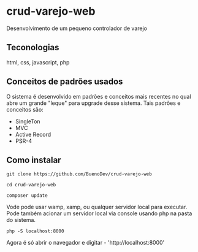 # crud-varejo-web

Desenvolvimento de um pequeno controlador de varejo
## Teconologias
html, css, javascript, php

## Conceitos de padrões usados

O sistema é desenvolvido em padrões e conceitos mais recentes no qual abre um grande "leque" para upgrade desse sistema. Tais padrões e conceitos são:

* SingleTon
* MVC
* Active Record
* PSR-4

## Como instalar
    git clone https://github.com/BuenoDev/crud-varejo-web
    
    cd crud-varejo-web

    composer update

Vode pode usar wamp, xamp, ou qualquer servidor local para executar. Pode também acionar um servidor local via console usando php na pasta do sistema.

    php -S localhost:8000

Agora é só abrir o navegador e digitar -  'http://localhost:8000'

